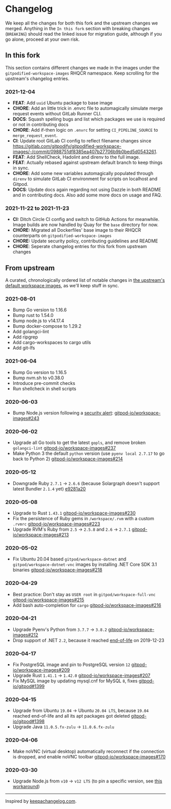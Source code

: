 <!-- markdowmlint-disable MD004 -->
# Changelog

We keep all the changes for both this fork and the upstream changes we merged. Anything in the `In this fork` section with breaking changes (`BREAKING`) should read the linked issue for migration guide, although if you go alone, proceed at your own risk.

## In this fork

This section contains different changes we made in the images under the `gitpodified-workspace-images` RHQCR namespace. Keep scrolling for the upstream's changelog entries.

### 2021-12-04

- **FEAT**: Add `uuid` Ubuntu package to base image
- **CHORE**: Add an little trick in .envrc file to automagically simulate merge request events without GitLab Runner CLI.
- **DOCS**: Squash spelling bugs and list which packages we use is required or not in contributing docs
- **CHORE**: Add if-then logic on `.envrc` for setting `CI_PIPELINE_SOURCE` to `merge_request_event`.
- **CI**: Update root GitLab CI config to reflect filename changes since <https://gitlab.com/gitpodify/gitpodified-workspace-images/-/commit/0988751df8385ea407b27706b9b0bed5d0543261>.
- **FEAT**: Add ShellCheck, Hadolint and direnv to the full image.
- **FEAT**: Actually rebased against upstream default branch to keep things in sync.
- **CHORE**: Add some new variables automagically populated through `direnv` to simulate GitLab CI environment for scripts on localhost and Gitpod.
- **DOCS**: Update docs again regarding not using Dazzle in both README and in contributing docs. Also add some more docs on usage and FAQ.

### 2021-11-22 to 2021-11-23

- **CI:** Ditch Circle CI config and switch to GitHub Actions for meanwhile. Image builds are now handled by Quay for the `base` directory for now.
- **CHORE:** Migrated all Dockerfiles' base image to their RHQCR counterparts on `gitpodified-workspace-images`
- **CHORE:** Update security policy, contributing guidelines and README
- **CHORE**: Seperate changelog entries for this fork from upstream changes

## From upstream

A curated, chronologically ordered list of notable changes in [the upstream's default workspace images](https://hub.docker.com/r/gitpod/workspace-full), as we'll keep stuff in sync.

### 2021-08-01

- Bump Go version to 1.16.6
- Bump rust to 1.54.0
- Bump node.js to v14.17.4
- Bump docker-compose to 1.29.2
- Add golangci-lint
- Add ripgrep
- Add cargo-workspaces to cargo utils
- Add git-lfs

### 2021-06-04

- Bump Go version to 1.16.5
- Bump nvm.sh to v0.38.0
- Introduce pre-commit checks
- Run shellcheck in shell scripts

### 2020-06-03

- Bump Node.js version following a [security alert](https://twitter.com/liran_tal/status/1267519052731289600): [gitpod-io/workspace-images#243](https://github.com/gitpod-io/workspace-images/pull/243)

### 2020-06-02

- Upgrade all Go tools to get the latest `gopls`, and remove broken `golangci-lint` [gitpod-io/workspace-images#237](https://github.com/gitpod-io/workspace-images/pull/237)
- Make Python 3 the default `python` version (use `pyenv local 2.7.17` to go back to Python 2) [gitpod-io/workspace-images#214](https://github.com/gitpod-io/workspace-images/pull/214)

### 2020-05-12

- Downgrade Ruby `2.7.1` → `2.6.6` (because Solargraph doesn't support latest Bundler `2.1.4` yet) [e9281a20](https://github.com/gitpod-io/workspace-images/commit/e9281a207c4c6b4c7df2e91e9ec81f36ed0652ae)

### 2020-05-08

- Upgrade to Rust `1.43.1` [gitpod-io/workspace-images#230](https://github.com/gitpod-io/workspace-images/pull/230)
- Fix the persistence of Ruby gems in `/workspace/.rvm` with a custom `.rvmrc` [gitpod-io/workspace-images#223](https://github.com/gitpod-io/workspace-images/pull/223)
- Upgrade RVM's Ruby from `2.5` → `2.5.8` and `2.6` → `2.7.1` [gitpod-io/workspace-images#213](https://github.com/gitpod-io/workspace-images/pull/213)

### 2020-05-02

- Fix Ubuntu 20.04 based `gitpod/workspace-dotnet` and `gitpod/workspace-dotnet-vnc` images by installing .NET Core SDK 3.1 binaries [gitpod-io/workspace-images#218](https://github.com/gitpod-io/workspace-images/pull/218)

### 2020-04-29

- Best practice: Don't stay as `USER root` in `gitpod/workspace-full-vnc` [gitpod-io/workspace-images#215](https://github.com/gitpod-io/workspace-images/pull/215)
- Add bash auto-completion for `cargo` [gitpod-io/workspace-images#216](https://github.com/gitpod-io/workspace-images/pull/216)

### 2020-04-21

- Upgrade Pyenv's Python from `3.7.7` → `3.8.2` [gitpod-io/workspace-images#212](https://github.com/gitpod-io/workspace-images/pull/212)
- Drop support of .NET `2.2`, because it reached [end-of-life](https://dotnet.microsoft.com/platform/support/policy/dotnet-core) on 2019-12-23

### 2020-04-17

- Fix PostgreSQL image and pin to PostgreSQL version `12` [gitpod-io/workspace-images#209](https://github.com/gitpod-io/workspace-images/pull/209)
- Upgrade Rust `1.41.1` → `1.42.0` [gitpod-io/workspace-images#207](https://github.com/gitpod-io/workspace-images/pull/207)
- Fix MySQL image by updating mysql.cnf for MySQL `8`, fixes [gitpod-io/gitpod#1399](https://github.com/gitpod-io/gitpod/issues/1399)

### 2020-04-15

- Upgrade from Ubuntu `19.04` → Ubuntu `20.04 LTS`, because `19.04` reached end-of-life and all its apt packages got deleted [gitpod-io/gitpod#1398](https://github.com/gitpod-io/gitpod/issues/1398)
- Upgrade Java `11.0.5.fx-zulu` → `11.0.6.fx-zulu`

### 2020-04-06

- Make noVNC (virtual desktop) automatically reconnect if the connection is dropped, and enable noVNC toolbar [gitpod-io/workspace-images#170](https://github.com/gitpod-io/workspace-images/pull/170)

### 2020-03-30

- Upgrade Node.js from `v10` → `v12 LTS` (to pin a specific version, see [this workaround](https://github.com/gitpod-io/workspace-images/pull/178#issuecomment-602465333))

---
Inspired by [keepachangelog.com](https://keepachangelog.com/).

